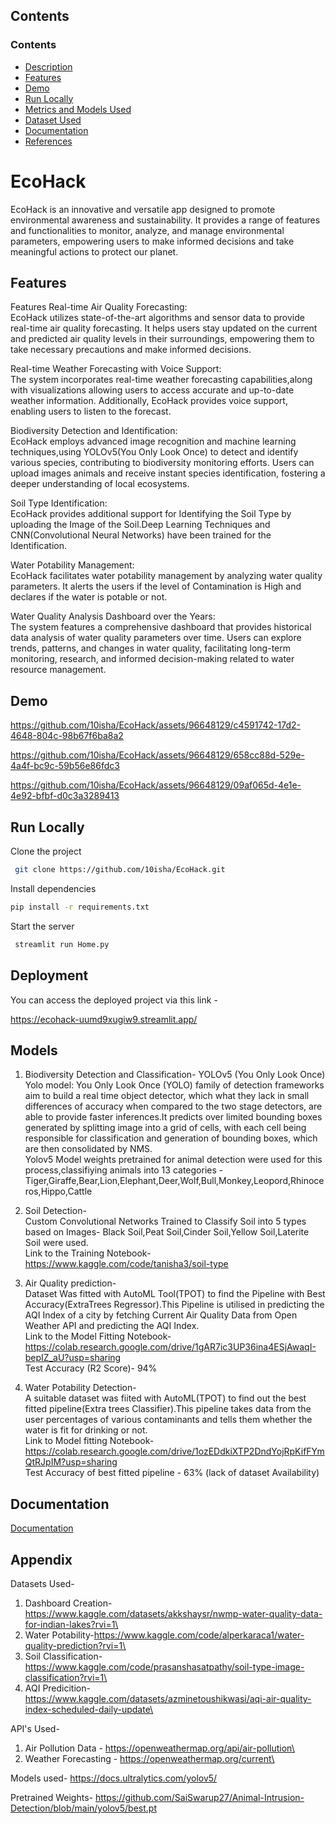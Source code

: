 
## Contents

### **Contents**
- [Description](#Introduction)
- [Features](#Preview)
- [Demo](#Demo)
- [Run Locally](#Run)
- [Metrics and Models Used](#Accuracy-measures)
- [Dataset Used](#Dataset-used)
- [Documentation](#Documentation)
- [References](#References)

# EcoHack

EcoHack is an innovative and versatile app designed to promote environmental awareness and sustainability. It provides a range of features and functionalities to monitor, analyze, and manage environmental parameters, empowering users to make informed decisions and take meaningful actions to protect our planet.


## Features

Features
Real-time Air Quality Forecasting: \
EcoHack utilizes state-of-the-art algorithms and sensor data to provide real-time air quality forecasting. It helps users stay updated on the current and predicted air quality levels in their surroundings, empowering them to take necessary precautions and make informed decisions.

Real-time Weather Forecasting with Voice Support: \
The system incorporates real-time weather forecasting capabilities,along with visualizations allowing users to access accurate and up-to-date weather information. Additionally, EcoHack provides voice support, enabling users to listen to the forecast.

Biodiversity Detection and Identification:\
EcoHack employs advanced image recognition and machine learning techniques,using YOLOv5(You Only Look Once) to detect and identify various species, contributing to biodiversity monitoring efforts. Users can upload images animals and receive instant species identification, fostering a deeper understanding of local ecosystems.

Soil Type Identification:\
EcoHack provides additional support for Identifying the Soil Type by uploading the Image of the Soil.Deep Learning Techniques and CNN(Convolutional Neural Networks) have been trained for the Identification.

Water Potability Management:\
EcoHack facilitates water potability management by analyzing water quality parameters. It alerts the users if the level of Contamination is High and declares if the water is potable or not.

Water Quality Analysis Dashboard over the Years:\
The system features a comprehensive dashboard that provides historical data analysis of water quality parameters over time. Users can explore trends, patterns, and changes in water quality, facilitating long-term monitoring, research, and informed decision-making related to water resource management.

## Demo

https://github.com/10isha/EcoHack/assets/96648129/c4591742-17d2-4648-804c-98b67f6ba8a2

https://github.com/10isha/EcoHack/assets/96648129/658cc88d-529e-4a4f-bc9c-59b56e86fdc3

https://github.com/10isha/EcoHack/assets/96648129/09af065d-4e1e-4e92-bfbf-d0c3a3289413


## Run Locally

Clone the project

```bash
 git clone https://github.com/10isha/EcoHack.git
```
Install dependencies

```bash
pip install -r requirements.txt
```
Start the server

```bash
 streamlit run Home.py
```


## Deployment

You can access the deployed project via this link -

https://ecohack-uumd9xugiw9.streamlit.app/


## Models

1) Biodiversity Detection and Classification- YOLOv5 (You Only Look Once)\
Yolo model: You Only Look Once (YOLO) family of detection frameworks aim to build a real time object detector, which what they lack in small differences of accuracy when compared to the two stage detectors, are able to provide faster inferences.It predicts over limited bounding boxes generated by splitting image into a grid of cells, with each cell being responsible for classification and generation of bounding boxes, which are then consolidated by NMS.\
Yolov5 Model weights pretrained for animal detection were used for this process,classifiying animals into 13 categories - Tiger,Giraffe,Bear,Lion,Elephant,Deer,Wolf,Bull,Monkey,Leopord,Rhinoceros,Hippo,Cattle

2) Soil Detection- \
Custom Convolutional Networks Trained to Classify Soil into 5 types based on Images- Black Soil,Peat Soil,Cinder Soil,Yellow Soil,Laterite Soil were used.\
Link to the Training Notebook- https://www.kaggle.com/code/tanisha3/soil-type

3) Air Quality prediction-\
Dataset Was fitted with AutoML Tool(TPOT) to find the Pipeline with Best Accuracy(ExtraTrees Regressor).This Pipeline is utilised in predicting the AQI Index of a city by fetching Current Air Quality Data from Open Weather API and  predicting the AQI Index.\
Link to the Model Fitting Notebook- https://colab.research.google.com/drive/1gAR7ic3UP36ina4ESjAwaqI-bepIZ_aU?usp=sharing \
Test Accuracy (R2 Score)- 94%

4) Water Potability Detection-\
A suitable dataset was fiited with AutoML(TPOT) to find out the best fitted pipeline(Extra trees Classifier).This pipeline takes data from the user percentages of various contaminants and tells them whether the water is fit for drinking or not.\
Link to Model fitting Notebook- https://colab.research.google.com/drive/1ozEDdkiXTP2DndYojRpKifFYmQtRJpIM?usp=sharing \
Test Accuracy of best fitted pipeline - 63% (lack of dataset Availability)

## Documentation

[Documentation](https://linktodocumentation)


## Appendix

Datasets Used- 
1) Dashboard Creation-https://www.kaggle.com/datasets/akkshaysr/nwmp-water-quality-data-for-indian-lakes?rvi=1\
2) Water Potability-https://www.kaggle.com/code/alperkaraca1/water-quality-prediction?rvi=1\
3) Soil Classification- https://www.kaggle.com/code/prasanshasatpathy/soil-type-image-classification?rvi=1\
4) AQI Predicition-https://www.kaggle.com/datasets/azminetoushikwasi/aqi-air-quality-index-scheduled-daily-update\

API's Used- 
1) Air Pollution Data - https://openweathermap.org/api/air-pollution\
2) Weather Forecasting - https://openweathermap.org/current\

Models used- 
https://docs.ultralytics.com/yolov5/ 

Pretrained Weights- 
https://github.com/SaiSwarup27/Animal-Intrusion-Detection/blob/main/yolov5/best.pt

